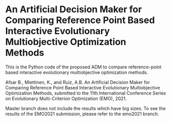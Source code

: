 # An Artificial Decision Maker for Comparing Reference Point Based Interactive Evolutionary Multiobjective Optimization Methods

This is the Python code of the proposed ADM to compare reference-point based interactive evolutionary multiobjective optimization methods. 


Afsar B., Miettinen, K., and Ruiz, A.B. An Artificial Decision Maker for Comparing Reference Point Based Interactive Evolutionary Multiobjective Optimization Methods, submitted to the 11th International Conference Series on Evolutionary Multi-Criterion Optimization (EMO), 2021.

Master branch does not include the results which have big sizes. 
To see the results of the EMO2021 submission, please refer to the emo2021 branch.
